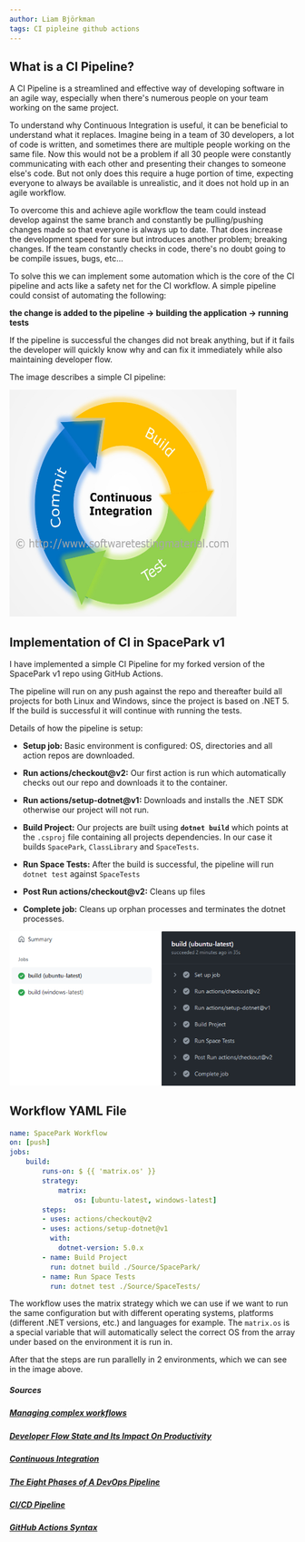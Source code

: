 ```yaml
---
author: Liam Björkman
tags: CI pipleine github actions
---
```




## What is a CI Pipeline?

A CI Pipeline is a streamlined and effective way of developing software in an agile way, especially when there's numerous people on your team working on the same project.



To understand why Continuous Integration is useful, it can be beneficial to understand what it replaces. Imagine being in a team of 30 developers, a lot of code is written, and sometimes there are multiple people working on the same file. Now this would not be a problem if all 30 people were constantly communicating with each other and presenting their changes to someone else's code. But not only does this require a huge portion of time, expecting everyone to always be available is unrealistic, and it does not hold up in an agile workflow. 

To overcome this and achieve agile workflow the team could instead develop against the same branch and constantly be pulling/pushing changes made so that everyone is always up to date. That does increase the development speed for sure but introduces another problem; breaking changes. If the team constantly checks in code, there's no doubt going to be compile issues, bugs, etc...

To solve this we can implement some automation which is the core of the CI pipeline and acts like a safety net for the CI workflow. A simple pipeline could consist of automating the following:

**the change is added to the pipeline -> building the application -> running tests**

If the pipeline is successful the changes did not break anything, but if it fails the developer will quickly know why and can fix it immediately while also maintaining developer flow. 

The image describes a simple CI pipeline:

<img src="/img/ci.jpg" width="400" height="400"/>



<br>

## Implementation of CI in SpacePark v1

I have implemented a simple CI Pipeline for my forked version of  the SpacePark v1 repo using GitHub Actions.

The pipeline will run on any push against the repo and thereafter build all projects for both Linux and Windows, since the project is based on .NET 5. If the build is successful it will continue with running the tests.

Details of how the pipeline is setup:

* **Setup job:** Basic environment is configured: OS, directories and all action repos are downloaded.
* **Run actions/checkout@v2:** Our first action is run which automatically checks out our repo and downloads it to the container.
* **Run actions/setup-dotnet@v1:** Downloads and installs the .NET SDK otherwise our project will not run.
* **Build Project:** Our projects are built using **`dotnet build`** which points at the `.csproj` file containing all projects dependencies. In our case it builds `SpacePark`, `ClassLibrary` and `SpaceTests`.
* **Run Space Tests:** After the build is successful, the pipeline will run `dotnet test` against `SpaceTests` 

* **Post Run actions/checkout@v2:** Cleans up files
* **Complete job:** Cleans up orphan processes and terminates the dotnet processes.

<img src="/img/gh.png"/>

<br>

## Workflow YAML File

```yaml
name: SpacePark Workflow
on: [push]
jobs:
    build:
        runs-on: $ {{ 'matrix.os' }}
        strategy:
            matrix:
                os: [ubuntu-latest, windows-latest]
        steps:
        - uses: actions/checkout@v2
        - uses: actions/setup-dotnet@v1
          with: 
            dotnet-version: 5.0.x
        - name: Build Project
          run: dotnet build ./Source/SpacePark/
        - name: Run Space Tests
          run: dotnet test ./Source/SpaceTests/
```

The workflow uses the matrix strategy which we can use if we want to run the same configuration but with different operating systems, platforms (different .NET versions, etc.) and languages for example.  The `matrix.os` is a special variable that will automatically select the correct OS from the array under based on the environment it is run in.

After that the steps are run parallelly in 2 environments, which we can see in the image above.

##### Sources

##### [Managing complex workflows](https://docs.github.com/en/actions/learn-github-actions/managing-complex-workflows)

##### [Developer Flow State and Its Impact On Productivity](https://stackoverflow.blog/2018/09/10/developer-flow-state-and-its-impact-on-productivity/)

##### [Continuous Integration](https://semaphoreci.com/community/tutorials/continuous-integration)

##### [The Eight Phases of A DevOps Pipeline](https://medium.com/taptuit/the-eight-phases-of-a-devops-pipeline-fda53ec9bba)

##### [CI/CD Pipeline](https://semaphoreci.com/blog/cicd-pipeline)

##### [GitHub Actions Syntax](https://docs.github.com/en/actions/reference/workflow-syntax-for-github-actions)


